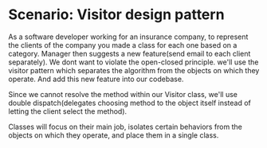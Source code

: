 # Scenario: Visitor design pattern

As a software developer working for an insurance company, to represent the clients of the company you made a class for each one based on a category. Manager then suggests a new feature(send email to each client separately). We dont want to violate the open-closed principle. we'll use the visitor pattern which separates the algorithm from the objects on which they operate. And add this new feature into our codebase.

Since we cannot resolve the method within our Visitor class, we'll use double dispatch(delegates choosing method to the object itself instead of letting the client select the method).

Classes will focus on their main job, isolates certain behaviors from the objects on which they operate, and place them in a single class.